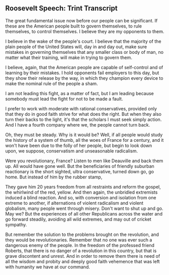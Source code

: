 ﻿## Roosevelt Speech: Trint Transcript


The great fundamental issue now before our people can be significant. If these are the American people built to govern themselves, to rule themselves, to control themselves.
I believe they are my opponents to them.


I believe in the wake of the people's court. I believe that the majority of the plain people of the United States will, day in and day out, make sure mistakes in governing themselves that any smaller class or body of man, no matter what their training, will make in trying to govern them.


I believe, again, that the American people are capable of self-control and of learning by their mistakes. I hold opponents fail employers to this day, but they show their release by the way, in which they champion every device to make the nominal rule of the people a sham.


I am not leading this fight, as a matter of fact, but I am leading because somebody must lead the fight for not to be made a fault.


I prefer to work with moderate with rational conservatives, provided only that they do in good
faith strive for what does the right. But when they also turn their backs to the light, it's that the scholars I must seek simply action. And I have a fourth company where we, the people cannot turn back.


Oh, they must be steady. Why is it would be? Well, if all people would study the history of a system of thumb, all the woes of France for a century, and it won't have been due to the folly of
her people, but begin to look down upon, we suppose, conservatism and unseasonable radicalism.


Were you revolutionary, France? Listen to men like Deauville and back them up. All would have gone well. But the beneficiaries of friendly suburban reactionary is the short sighted, ultra conservative, turned down go, go home. But instead of him by the rubber stamp, 


They gave him 20 years freedom from all restraints and reform the gospel, the whirlwind of the red, yellow. And then again, the unbridled extremists induced a blind reaction.
And so, with conversion and isolation from one extreme to another, if alternations of violent
radicalism and violent globalism, many people went through misery. Don't want to shut up and go. May we? But the experiences of all other Republicans across the water and go forward steadily, avoiding all wild extremes, and may out of cricket sympathy.


But remember the solution to the problems brought on the revolution, and they would be revolutionaries. Remember that no one was ever such a dangerous enemy of the people. In the freedom of the professed friend Roberts, that there is no danger of a revolution in this country, but that is grave discontent and unrest. And in order to remove them there is need of all the wisdom and probity and deeply good faith vehemence that was left with humanity we have at our command.